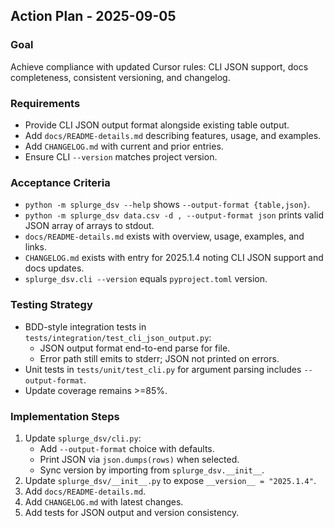 ## Action Plan - 2025-09-05

### Goal
Achieve compliance with updated Cursor rules: CLI JSON support, docs completeness, consistent versioning, and changelog.

### Requirements
- Provide CLI JSON output format alongside existing table output.
- Add `docs/README-details.md` describing features, usage, and examples.
- Add `CHANGELOG.md` with current and prior entries.
- Ensure CLI `--version` matches project version.

### Acceptance Criteria
- `python -m splurge_dsv --help` shows `--output-format {table,json}`.
- `python -m splurge_dsv data.csv -d , --output-format json` prints valid JSON array of arrays to stdout.
- `docs/README-details.md` exists with overview, usage, examples, and links.
- `CHANGELOG.md` exists with entry for 2025.1.4 noting CLI JSON support and docs updates.
- `splurge_dsv.cli --version` equals `pyproject.toml` version.

### Testing Strategy
- BDD-style integration tests in `tests/integration/test_cli_json_output.py`:
  - JSON output format end-to-end parse for file.
  - Error path still emits to stderr; JSON not printed on errors.
- Unit tests in `tests/unit/test_cli.py` for argument parsing includes `--output-format`.
- Update coverage remains >=85%.

### Implementation Steps
1) Update `splurge_dsv/cli.py`:
   - Add `--output-format` choice with defaults.
   - Print JSON via `json.dumps(rows)` when selected.
   - Sync version by importing from `splurge_dsv.__init__`.
2) Update `splurge_dsv/__init__.py` to expose `__version__ = "2025.1.4"`.
3) Add `docs/README-details.md`.
4) Add `CHANGELOG.md` with latest changes.
5) Add tests for JSON output and version consistency.


